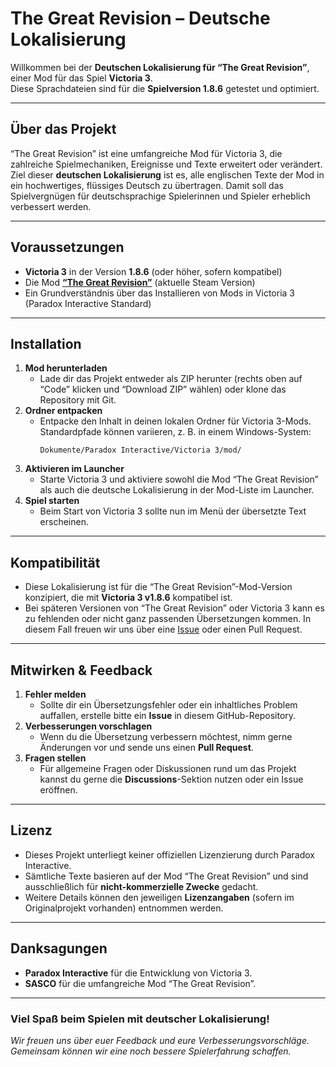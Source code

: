# The Great Revision – Deutsche Lokalisierung

Willkommen bei der **Deutschen Lokalisierung für “The Great Revision”**, einer Mod für das Spiel **Victoria 3**.  
Diese Sprachdateien sind für die **Spielversion 1.8.6** getestet und optimiert.

---

## Über das Projekt
“The Great Revision” ist eine umfangreiche Mod für Victoria 3, die zahlreiche Spielmechaniken, Ereignisse und Texte erweitert oder verändert. Ziel dieser **deutschen Lokalisierung** ist es, alle englischen Texte der Mod in ein hochwertiges, flüssiges Deutsch zu übertragen. Damit soll das Spielvergnügen für deutschsprachige Spielerinnen und Spieler erheblich verbessert werden.

---

## Voraussetzungen
- **Victoria 3** in der Version **1.8.6** (oder höher, sofern kompatibel)
- Die Mod [**“The Great Revision”**](https://steamcommunity.com/sharedfiles/filedetails/?id=3215078236) (aktuelle Steam Version) 
- Ein Grundverständnis über das Installieren von Mods in Victoria 3 (Paradox Interactive Standard)

---

## Installation
1. **Mod herunterladen**  
   - Lade dir das Projekt entweder als ZIP herunter (rechts oben auf “Code” klicken und “Download ZIP” wählen) oder klone das Repository mit Git.
2. **Ordner entpacken**  
   - Entpacke den Inhalt in deinen lokalen Ordner für Victoria 3-Mods. Standardpfade können variieren, z. B. in einem Windows-System:  
     ```
     Dokumente/Paradox Interactive/Victoria 3/mod/
     ```
3. **Aktivieren im Launcher**  
   - Starte Victoria 3 und aktiviere sowohl die Mod “The Great Revision” als auch die deutsche Lokalisierung in der Mod-Liste im Launcher.
4. **Spiel starten**  
   - Beim Start von Victoria 3 sollte nun im Menü der übersetzte Text erscheinen.

---

## Kompatibilität
- Diese Lokalisierung ist für die “The Great Revision”-Mod-Version konzipiert, die mit **Victoria 3 v1.8.6** kompatibel ist.
- Bei späteren Versionen von “The Great Revision” oder Victoria 3 kann es zu fehlenden oder nicht ganz passenden Übersetzungen kommen. In diesem Fall freuen wir uns über eine [Issue](#mitwirken--feedback) oder einen Pull Request.

---

## Mitwirken & Feedback
1. **Fehler melden**  
   - Sollte dir ein Übersetzungsfehler oder ein inhaltliches Problem auffallen, erstelle bitte ein **Issue** in diesem GitHub-Repository.
2. **Verbesserungen vorschlagen**  
   - Wenn du die Übersetzung verbessern möchtest, nimm gerne Änderungen vor und sende uns einen **Pull Request**.  
3. **Fragen stellen**  
   - Für allgemeine Fragen oder Diskussionen rund um das Projekt kannst du gerne die **Discussions**-Sektion nutzen oder ein Issue eröffnen.

---

## Lizenz
- Dieses Projekt unterliegt keiner offiziellen Lizenzierung durch Paradox Interactive.  
- Sämtliche Texte basieren auf der Mod “The Great Revision” und sind ausschließlich für **nicht-kommerzielle Zwecke** gedacht.  
- Weitere Details können den jeweiligen **Lizenzangaben** (sofern im Originalprojekt vorhanden) entnommen werden.

---

## Danksagungen
- **Paradox Interactive** für die Entwicklung von Victoria 3.
- **SASCO** für die umfangreiche Mod “The Great Revision”. 
---

### Viel Spaß beim Spielen mit deutscher Lokalisierung!
*Wir freuen uns über euer Feedback und eure Verbesserungsvorschläge. Gemeinsam können wir eine noch bessere Spielerfahrung schaffen.*
